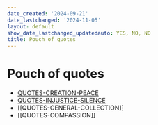 ```yaml
---
date_created: '2024-09-21'
date_lastchanged: '2024-11-05'
layout: default
show_date_lastchanged_updatedauto: YES, NO, NO
title: Pouch of quotes
---
```

# Pouch of quotes

- [QUOTES-CREATION-PEACE](QUOTES-CREATION-PEACE.md)
- [QUOTES-INJUSTICE-SILENCE](QUOTES-INJUSTICE-SILENCE.md)
- [[QUOTES-GENERAL-COLLECTION]]
- [[QUOTES-COMPASSION]]



